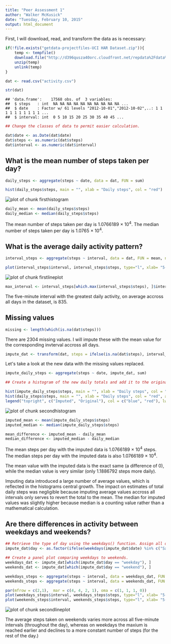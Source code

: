 ```yaml
---
title: "Peer Assessment 1"
author: "Walker McKusick"
date: "Tuesday, February 10, 2015"
output: html_document
---
```


First, I will download, read, and transform the data as is necessary:  


```r
if(!file.exists("getdata-projectfiles-UCI HAR Dataset.zip")){
    temp <- tempfile()
    download.file("http://d396qusza40orc.cloudfront.net/repdata%2Fdata%2Factivity.zip", temp)   
    unzip(temp)
    unlink(temp)
}

dat <- read.csv("activity.csv")

str(dat)
```

```
## 'data.frame':	17568 obs. of  3 variables:
##  $ steps   : int  NA NA NA NA NA NA NA NA NA NA ...
##  $ date    : Factor w/ 61 levels "2012-10-01","2012-10-02",..: 1 1 1 1 1 1 1 1 1 1 ...
##  $ interval: int  0 5 10 15 20 25 30 35 40 45 ...
```

```r
## Change the classes of data to permit easier calculation.

dat$date <- as.Date(dat$date)
dat$steps <- as.numeric(dat$steps)
dat$interval <- as.numeric(dat$interval)
```

## What is the mean number of steps taken per day?  


```r
daily_steps <- aggregate(steps ~ date, data = dat, FUN = sum)

hist(daily_steps$steps, main = "", xlab = "Daily steps", col = "red")
```

![plot of chunk firsthistogram](figure/firsthistogram-1.png) 

```r
daily_mean <- mean(daily_steps$steps)
daily_median <- median(daily_steps$steps)
```

The mean number of steps taken per day is 1.0766189 &times; 10<sup>4</sup>. The median number of steps taken per day is 1.0765 &times; 10<sup>4</sup>.

## What is the average daily activity pattern?  


```r
interval_steps <- aggregate(steps ~ interval, data = dat, FUN = mean, na.action=na.omit)

plot(interval_steps$interval, interval_steps$steps, type="l", xlab= "5-minute interval", ylab= "Average number of steps taken", main = "Daily activity pattern")
```

![plot of chunk firstlineplot](figure/firstlineplot-1.png) 

```r
max_interval <- interval_steps[which.max(interval_steps$steps), ]$interval
```
The five-minute interval with the greatest daily activity, on average accross all days in the dataset, is 835.

## Missing values


```r
missing <- length(which(is.na(dat$steps)))
```
There are 2304 missing values. I will impute these with the mean value for the corresponding invterval accross all days.


```r
impute_dat <- transform(dat, steps = ifelse(is.na(dat$steps), interval_steps$steps[match(dat$interval, interval_steps$interval)], dat$steps))
```

Let's take a look at the new data with the missing values replaced.


```r
impute_daily_steps <- aggregate(steps ~ date, impute_dat, sum)

## Create a histogram of the new daily totals and add it to the original histogram.

hist(impute_daily_steps$steps, main = "", xlab = "Daily steps", col = "blue")
hist(daily_steps$steps, main = "", xlab = "Daily steps", col = "red", add = T)
legend("topright", c("Imputed", "Original"), col = c("blue", "red"), lwd=10)
```

![plot of chunk secondhistogram](figure/secondhistogram-1.png) 

```r
imputed_mean <- mean(impute_daily_steps$steps)
imputed_median <- median(impute_daily_steps$steps)

mean_difference <- imputed_mean - daily_mean
median_difference <- imputed_median - daily_median
```

The mean steps per day with the imputed data is 1.0766189 &times; 10<sup>4</sup> steps. The median steps per day with the imputed data is also 1.0766189 &times; 10<sup>4</sup>.  

The mean value with the imputed data is the exact same (a difference of 0), while the median value is very similar (only 1.1886792 steps more daily).  

Imputing data introduced a large number of average values, which is reflected in the histograms central growth. The impact on estimates of total daily steps was negligible because imputing average values accross all intervals only serves to revert the total to the mean. The median for imputed values was slightly higher because median is a counting value rather than a mathematical calculation.  

## Are there differences in activity between weekdays and weekends?


```r
## Retrieve the type of day using the weekdays() function. Assign all days that are Saturday or Sunday to "weekend" and every other day to "weekday".
impute_dat$day <- as.factor(ifelse(weekdays(impute_dat$date) %in% c("Saturday", "Sunday"), "weekend", "weekday"))

## Create a panel plot comparing weekdays to weekends.
weekdays_dat <- impute_dat[which(impute_dat$day == "weekday"), ]
weekends_dat <- impute_dat[which(impute_dat$day == "weekend"), ]

weekdays_steps <- aggregate(steps ~ interval, data = weekdays_dat, FUN = mean, na.action=na.omit)
weekends_steps <- aggregate(steps ~ interval, data = weekends_dat, FUN = mean, na.action=na.omit)

par(mfrow = c(2,1),  mar = c(4, 4, 2, 1), oma = c(1, 1, 1, 0))
plot(weekdays_steps$interval, weekdays_steps$steps, type="l", xlab= "5-minute interval", ylab= "Steps taken", main = "Weekdays", col="green")
plot(weekends_steps$interval, weekends_steps$steps, type="l", xlab= "5-minute interval", ylab= "Steps taken", main = "Weekends", col="orange")
```

![plot of chunk secondlineplot](figure/secondlineplot-1.png) 





The average steps taken on weekends varies more across all five-minute intervals (throughout the day), whereas on weekdays the maxium is reached earlier and declines to a more constant number of steps (for the rest of the day.)
